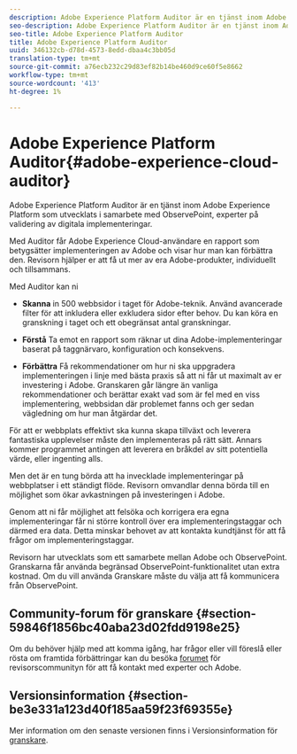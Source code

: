 ```yaml
---
description: Adobe Experience Platform Auditor är en tjänst inom Adobe Experience Platform som utvecklats i samarbete med ObservePoint, experter på validering av digitala implementeringar.
seo-description: Adobe Experience Platform Auditor är en tjänst inom Adobe Experience Platform som utvecklats i samarbete med ObservePoint, experter på validering av digitala implementeringar.
seo-title: Adobe Experience Platform Auditor
title: Adobe Experience Platform Auditor
uuid: 346132cb-d78d-4573-8edd-dbaa4c3bb05d
translation-type: tm+mt
source-git-commit: a76ecb232c29d83ef82b14be460d9ce60f5e8662
workflow-type: tm+mt
source-wordcount: '413'
ht-degree: 1%

---
```



# Adobe Experience Platform Auditor{#adobe-experience-cloud-auditor}

Adobe Experience Platform Auditor är en tjänst inom Adobe Experience Platform som utvecklats i samarbete med ObservePoint, experter på validering av digitala implementeringar.

Med Auditor får Adobe Experience Cloud-användare en rapport som betygsätter implementeringen av Adobe och visar hur man kan förbättra den. Revisorn hjälper er att få ut mer av era Adobe-produkter, individuellt och tillsammans.

Med Auditor kan ni

* **Skanna** in 500 webbsidor i taget för Adobe-teknik. Använd avancerade filter för att inkludera eller exkludera sidor efter behov. Du kan köra en granskning i taget och ett obegränsat antal granskningar.

* **Förstå** Ta emot en rapport som räknar ut dina Adobe-implementeringar baserat på taggnärvaro, konfiguration och konsekvens.

* **Förbättra** Få rekommendationer om hur ni ska uppgradera implementeringen i linje med bästa praxis så att ni får ut maximalt av er investering i Adobe. Granskaren går längre än vanliga rekommendationer och berättar exakt vad som är fel med en viss implementering, webbsidan där problemet fanns och ger sedan vägledning om hur man åtgärdar det.

För att er webbplats effektivt ska kunna skapa tillväxt och leverera fantastiska upplevelser måste den implementeras på rätt sätt. Annars kommer programmet antingen att leverera en bråkdel av sitt potentiella värde, eller ingenting alls.

Men det är en tung börda att ha invecklade implementeringar på webbplatser i ett ständigt flöde. Revisorn omvandlar denna börda till en möjlighet som ökar avkastningen på investeringen i Adobe.

Genom att ni får möjlighet att felsöka och korrigera era egna implementeringar får ni större kontroll över era implementeringstaggar och därmed era data. Detta minskar behovet av att kontakta kundtjänst för att få frågor om implementeringstaggar.

Revisorn har utvecklats som ett samarbete mellan Adobe och ObservePoint. Granskarna får använda begränsad ObservePoint-funktionalitet utan extra kostnad. Om du vill använda Granskare måste du välja att få kommunicera från ObservePoint.

## Community-forum för granskare {#section-59846f1856bc40aba23d02fdd9198e25}

Om du behöver hjälp med att komma igång, har frågor eller vill föreslå eller rösta om framtida förbättringar kan du besöka [forumet](https://forums.adobe.com/community/experience-cloud/platform/core-services/activation-service/auditor) för revisorscommunityn för att få kontakt med experter och Adobe.

## Versionsinformation {#section-be3e331a123d40f185aa59f23f69355e}

Mer information om den senaste versionen finns i Versionsinformation för [granskare](release-notes.md).
